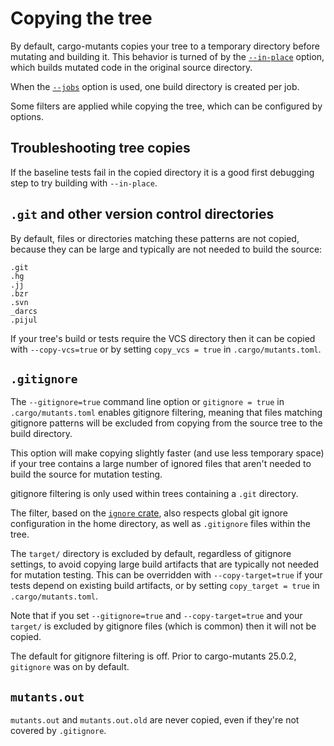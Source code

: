 # Copying the tree

By default, cargo-mutants copies your tree to a temporary directory before mutating and building it. This behavior is turned of by the [`--in-place`](in-place.md) option, which builds mutated code in the original source directory.

When the [`--jobs`](parallelism.md) option is used, one build directory is created per job.

Some filters are applied while copying the tree, which can be configured by options.

## Troubleshooting tree copies

If the baseline tests fail in the copied directory it is a good first debugging step to try building with `--in-place`.

## `.git` and other version control directories

By default, files or directories matching these patterns are not copied, because they can be large and typically are not needed to build the source:

    .git
    .hg
    .jj
    .bzr
    .svn
    _darcs
    .pijul

If your tree's build or tests require the VCS directory then it can be copied with `--copy-vcs=true` or by setting `copy_vcs = true` in `.cargo/mutants.toml`.

## `.gitignore`

The `--gitignore=true` command line option or `gitignore = true` in `.cargo/mutants.toml` enables gitignore filtering, meaning that files matching gitignore patterns will be excluded from copying from the source tree to the build directory.

This option will make copying slightly faster (and use less temporary space) if your tree contains a large number of ignored files that aren't needed to build the source for mutation testing.

gitignore filtering is only used within trees containing a `.git` directory.

The filter, based on the [`ignore` crate](https://docs.rs/ignore/), also respects global git ignore configuration in the home directory, as well as `.gitignore` files within the tree.

The `target/` directory is excluded by default, regardless of gitignore settings, to avoid copying large build artifacts that are typically not needed for mutation testing. This can be overridden with `--copy-target=true` if your tests depend on existing build artifacts, or by setting `copy_target = true` in `.cargo/mutants.toml`.

Note that if you set `--gitignore=true` and `--copy-target=true` and your `target/` is excluded by gitignore files (which is common) then it will not be copied.

The default for gitignore filtering is off. Prior to cargo-mutants 25.0.2, `gitignore` was on by default.

## `mutants.out`

`mutants.out` and `mutants.out.old` are never copied, even if they're not covered by `.gitignore`.
